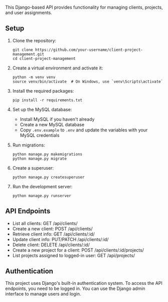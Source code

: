 This Django-based API provides functionality for managing clients, projects, and user assignments.

## Setup

1. Clone the repository:
   ```
   git clone https://github.com/your-username/client-project-management.git
   cd client-project-management
   ```

2. Create a virtual environment and activate it:
   ```
   python -m venv venv
   source venv/bin/activate  # On Windows, use `venv\Scripts\activate`
   ```

3. Install the required packages:
   ```
   pip install -r requirements.txt
   ```

4. Set up the MySQL database:
   - Install MySQL if you haven't already
   - Create a new MySQL database
   - Copy `.env.example` to `.env` and update the variables with your MySQL credentials

5. Run migrations:
   ```
   python manage.py makemigrations
   python manage.py migrate
   ```

6. Create a superuser:
   ```
   python manage.py createsuperuser
   ```

7. Run the development server:
   ```
   python manage.py runserver
   ```

## API Endpoints

- List all clients: GET /api/clients/
- Create a new client: POST /api/clients/
- Retrieve client info: GET /api/clients/:id/
- Update client info: PUT/PATCH /api/clients/:id/
- Delete client: DELETE /api/clients/:id/
- Create a new project for a client: POST /api/clients/:id/projects/
- List projects assigned to logged-in user: GET /api/projects/

## Authentication

This project uses Django's built-in authentication system. To access the API endpoints, you need to be logged in. You can use the Django admin interface to manage users and login.